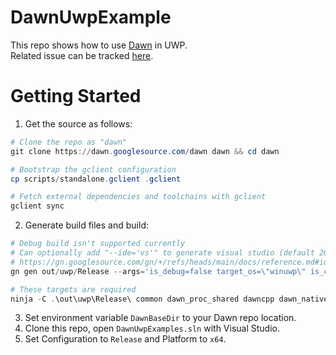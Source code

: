 # DawnUwpExample

This repo shows how to use [Dawn](https://dawn.googlesource.com/dawn/) in UWP.  
Related issue can be tracked [here](https://bugs.chromium.org/p/dawn/issues/detail?id=766).

# Getting Started

1. Get the source as follows:

```powershell
# Clone the repo as "dawn"
git clone https://dawn.googlesource.com/dawn dawn && cd dawn

# Bootstrap the gclient configuration
cp scripts/standalone.gclient .gclient

# Fetch external dependencies and toolchains with gclient
gclient sync
```

2. Generate build files and build:
```powershell
# Debug build isn't supported currently
# Can optionally add "--ide='vs'" to generate visual studio (default 2019)
# https://gn.googlesource.com/gn/+/refs/heads/main/docs/reference.md#ide-options
gn gen out/uwp/Release --args='is_debug=false target_os=\"winuwp\" is_clang=false'

# These targets are required
ninja -C .\out\uwp\Release\ common dawn_proc_shared dawncpp dawn_native_shared dawn_platform_shared dawn_utils
```
3. Set environment variable `DawnBaseDir` to your Dawn repo location.
4. Clone this repo, open `DawnUwpExamples.sln` with Visual Studio.
5. Set Configuration to `Release` and Platform to `x64`.
